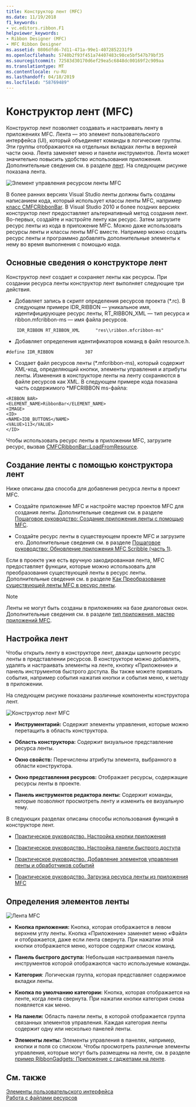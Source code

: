 ```yaml
---
title: Конструктор лент (MFC)
ms.date: 11/19/2018
f1_keywords:
- vc.editors.ribbon.F1
helpviewer_keywords:
- Ribbon Designer (MFC)
- MFC Ribbon Designer
ms.assetid: 0806dfd6-7d11-471a-99e1-4072852231f9
ms.openlocfilehash: 5740b2f93f451a74407483c98ce5bf547b79bf35
ms.sourcegitcommit: 72583d30170d6ef29ea5c6848dc00169f2c909aa
ms.translationtype: MT
ms.contentlocale: ru-RU
ms.lasthandoff: 04/18/2019
ms.locfileid: "58769489"
---
```

# <a name="ribbon-designer-mfc"></a>Конструктор лент (MFC)

Конструктор лент позволяет создавать и настраивать ленту в приложениях MFC. Лента — это элемент пользовательского интерфейса (UI), который объединяет команды в логические группы. Эти группы отображаются на отдельных вкладках ленты в верхней части окна. Лента заменяет меню и панели инструментов. Лента может значительно повысить удобство использования приложения. Дополнительные сведения см. в разделе [лент](/windows/desktop/uxguide/cmd-ribbons). На следующем рисунке показана лента.

![Элемент управления ресурсом ленты MFC](../mfc/media/ribbon_no_callouts.png "элемент управления ресурсом ленты MFC")

В более ранних версиях Visual Studio ленты должны быть созданы написанием кода, который использует классы ленты MFC, например [класс CMFCRibbonBar](../mfc/reference/cmfcribbonbar-class.md). В Visual Studio 2010 и более поздних версиях конструктор лент предоставляет альтернативный метод создания лент. Во-первых, создайте и настройте ленту как ресурс. Затем загрузите ресурс ленты из кода в приложение MFC. Можно даже использовать ресурсы ленты и классы ленты MFC вместе. Например можно создать ресурс ленты и программно добавлять дополнительные элементы к нему во время выполнения с помощью кода.

## <a name="understanding-the-ribbon-designer"></a>Основные сведения о конструкторе лент

Конструктор лент создает и сохраняет ленты как ресурсы. При создании ресурса ленты конструктор лент выполняет следующие три действия.

- Добавляет запись в скрипт определения ресурсов проекта (*.rc). В следующем примере IDR_RIBBON — уникальное имя, идентифицирующее ресурс ленты, RT_RIBBON_XML — тип ресурса и ribbon.mfcribbon-ms — имя файла ресурсов.

```
    IDR_RIBBON RT_RIBBON_XML      "res\\ribbon.mfcribbon-ms"
```

- Добавляет определения идентификаторов команд в файл resource.h.

```
#define IDR_RIBBON            307
```

- Создает файл ресурсов ленты (*.mfcribbon-ms), который содержит XML-код, определяющий кнопки, элементы управления и атрибуты ленты. Изменения в конструкторе ленты на ленту сохраняются в файле ресурсов как XML. В следующем примере кода показана часть содержимого \*MFCRIBBON ms-файла:

```
<RIBBON_BAR>
<ELEMENT_NAME>RibbonBar</ELEMENT_NAME>
<IMAGE>
<ID>
<NAME>IDB_BUTTONS</NAME>
<VALUE>113</VALUE>
</ID>
```

Чтобы использовать ресурс ленты в приложении MFC, загрузите ресурс, вызвав [CMFCRibbonBar::LoadFromResource](../mfc/reference/cmfcribbonbar-class.md#loadfromresource).

## <a name="creating-a-ribbon-by-using-the-ribbon-designer"></a>Создание ленты с помощью конструктора лент

Ниже описаны два способа для добавления ресурса ленты в проект MFC.

- Создайте приложение MFC и настройте мастер проектов MFC для создания ленты. Дополнительные сведения см. в разделе [Пошаговое руководство: Создание приложения ленты с помощью MFC](../mfc/walkthrough-creating-a-ribbon-application-by-using-mfc.md).

- Создайте ресурс ленты в существующем проекте MFC и загрузите его. Дополнительные сведения см. в разделе [Пошаговое руководство: Обновление приложения MFC Scribble (часть 1)](../mfc/walkthrough-updating-the-mfc-scribble-application-part-1.md).

Если в проекте уже есть вручную закодированная лента, MFC предоставляет функции, которые можно использовать для преобразования существующей ленты в ресурс ленты. Дополнительные сведения см. в разделе [Как Преобразование существующей ленты MFC в ресурс ленты](../mfc/how-to-convert-an-existing-mfc-ribbon-to-a-ribbon-resource.md).

> [!NOTE]
>  Ленты не могут быть созданы в приложениях на базе диалоговых окон. Дополнительные сведения см. в разделе [тип приложения, мастер приложений MFC](../mfc/reference/application-type-mfc-application-wizard.md).

## <a name="customizing-ribbons"></a>Настройка лент

Чтобы открыть ленту в конструкторе лент, дважды щелкните ресурс ленты в представлении ресурсов. В конструкторе можно добавлять, удалять и настраивать элементы на ленте, кнопку «Приложение» и панель инструментов быстрого доступа. Вы также можете привязать события, например события нажатия кнопки и события меню, к методу в приложении.

На следующем рисунке показаны различные компоненты конструктора лент.

![Конструктор лент MFC](../mfc/media/ribbon_designer.png "конструктор ленты MFC")

- **Инструментарий:** Содержит элементы управления, которые можно перетащить в область конструктора.

- **Область конструктора:** Содержит визуальное представление ресурса ленты.

- **Окно свойств:** Перечислены атрибуты элемента, выбранного в области конструктора.

- **Окно представления ресурсов:** Отображает ресурсы, содержащие ресурсы ленты в проекте.

- **Панель инструментов редактора ленты:** Содержит команды, которые позволяют просмотреть ленту и изменить ее визуальную тему.

В следующих разделах описаны способы использования функций в конструкторе лент.

- [Практическое руководство. Настройка кнопки приложения](../mfc/how-to-customize-the-application-button.md)

- [Практическое руководство. Настройка панели быстрого доступа](../mfc/how-to-customize-the-quick-access-toolbar.md)

- [Практическое руководство. Добавление элементов управления ленты и обработчиков событий](../mfc/how-to-add-ribbon-controls-and-event-handlers.md)

- [Практическое руководство. Загрузка ресурса ленты из приложения MFC](../mfc/how-to-load-a-ribbon-resource-from-an-mfc-application.md)

## <a name="definitions-of-ribbon-elements"></a>Определения элементов ленты

![Лента MFC](../mfc/media/ribbon.png "ленты MFC")

- **Кнопка приложения:** Кнопка, которая отображается в левом верхнем углу ленты. Кнопка «Приложение» заменяет меню «Файл» и отображается, даже если лента свернута. При нажатии этой кнопки отображается меню, которое содержит список команд.

- **Панель быстрого доступа:** Небольшая настраиваемая панель инструментов которой отображаются часто используемые команды.

- **Категория**: Логическая группа, которая представляет содержимое вкладки ленты.

- **Кнопка по умолчанию категории:** Кнопка, которая отображается на ленте, когда лента свернута. При нажатии кнопки категория снова появляется как меню.

- **На панели:** Область панели ленты, в которой отображается группа связанных элементов управления. Каждая категория ленты содержит одну или несколько панелей ленты.

- **Элементы ленты:** Элементы управления в панелях, например, кнопки и поля со списком. Чтобы просмотреть различные элементы управления, которые могут быть размещены на ленте, см. в разделе [пример RibbonGadgets: Приложение с гаджетами на ленте](../overview/visual-cpp-samples.md).

## <a name="see-also"></a>См. также

[Элементы пользовательского интерфейса](../mfc/user-interface-elements-mfc.md)<br/>
[Работа с файлами ресурсов](../windows/working-with-resource-files.md)

